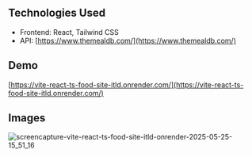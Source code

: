 ## Technologies Used

* Frontend: React, Tailwind CSS
* API: [https://www.themealdb.com/](https://www.themealdb.com/)

## Demo

[https://vite-react-ts-food-site-itld.onrender.com/](https://vite-react-ts-food-site-itld.onrender.com/)

## Images

![screencapture-vite-react-ts-food-site-itld-onrender-2025-05-25-15_51_16](https://github.com/user-attachments/assets/667683be-eed1-41dd-9233-0fc1e356b068)
